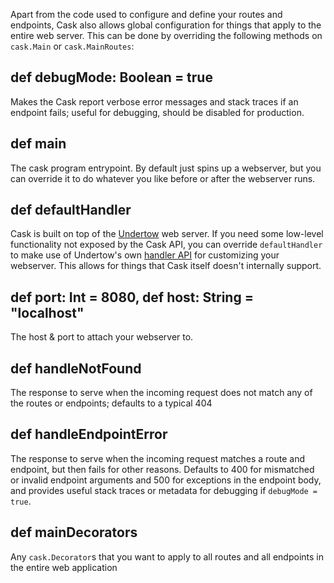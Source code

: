 Apart from the code used to configure and define your routes and endpoints, Cask
also allows global configuration for things that apply to the entire web server.
This can be done by overriding the following methods on `cask.Main` or
`cask.MainRoutes`:

## def debugMode: Boolean = true

Makes the Cask report verbose error messages and stack traces if an endpoint
fails; useful for debugging, should be disabled for production.

## def main

The cask program entrypoint. By default just spins up a webserver, but you can
override it to do whatever you like before or after the webserver runs.

## def defaultHandler

Cask is built on top of the [Undertow](http://undertow.io/) web server. If you
need some low-level functionality not exposed by the Cask API, you can override
`defaultHandler` to make use of Undertow's own
[handler API](http://undertow.io/undertow-docs/undertow-docs-2.0.0/index.html#built-in-handlers)
for customizing your webserver. This allows for things that Cask itself doesn't
internally support.

## def port: Int = 8080, def host: String = "localhost"

The host & port to attach your webserver to.

## def handleNotFound

The response to serve when the incoming request does not match any of the routes
or endpoints; defaults to a typical 404

## def handleEndpointError

The response to serve when the incoming request matches a route and endpoint,
but then fails for other reasons. Defaults to 400 for mismatched or invalid
endpoint arguments and 500 for exceptions in the endpoint body, and provides
useful stack traces or metadata for debugging if `debugMode = true`.

## def mainDecorators

Any `cask.Decorator`s that you want to apply to all routes and all endpoints in
the entire web application
